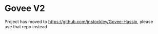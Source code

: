# Govee V2

Project has moved to https://github.com/jnstockley/Govee-Hassio, please use that repo instead
